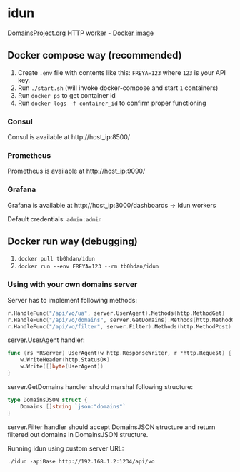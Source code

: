 # idun
[DomainsProject.org](https://domainsproject.org) HTTP worker - [Docker image](https://hub.docker.com/r/tb0hdan/idun)


## Docker compose way (recommended)

1. Create `.env` file with contents like this: `FREYA=123` where `123` is your API key.
2. Run `./start.sh` (will invoke docker-compose and start `1` containers)
3. Run `docker ps` to get container id
4. Run `docker logs -f container_id` to confirm proper functioning

### Consul

Consul is available at http://host_ip:8500/

### Prometheus

Prometheus is available at http://host_ip:9090/

### Grafana

Grafana is available at http://host_ip:3000/dashboards -> Idun workers

Default credentials: `admin:admin`


## Docker run way (debugging)

1. `docker pull tb0hdan/idun`
2. `docker run --env FREYA=123 --rm tb0hdan/idun`


### Using with your own domains server


Server has to implement following methods:

```go
r.HandleFunc("/api/vo/ua", server.UserAgent).Methods(http.MethodGet)
r.HandleFunc("/api/vo/domains", server.GetDomains).Methods(http.MethodGet)
r.HandleFunc("/api/vo/filter", server.Filter).Methods(http.MethodPost)
```

server.UserAgent handler:

```go
func (rs *RServer) UserAgent(w http.ResponseWriter, r *http.Request) {
    w.WriteHeader(http.StatusOK)
    w.Write([]byte(UserAgent))
}
```


server.GetDomains handler should marshal following structure:

```go
type DomainsJSON struct {
    Domains []string `json:"domains"`
}
```



server.Filter handler should accept DomainsJSON structure and return filtered out domains in DomainsJSON structure.




Running idun using custom server URL:

```
./idun -apiBase http://192.168.1.2:1234/api/vo
```

